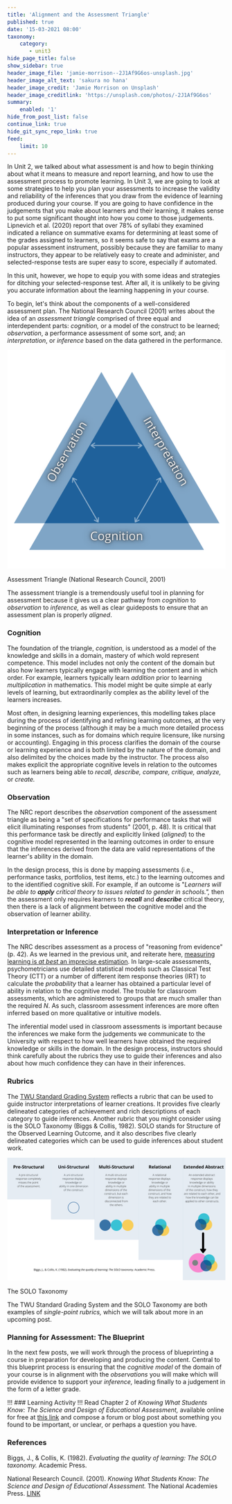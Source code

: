 ```yaml
---
title: 'Alignment and the Assessment Triangle'
published: true
date: '15-03-2021 08:00'
taxonomy:
    category:
       - unit3
hide_page_title: false
show_sidebar: true
header_image_file: 'jamie-morrison--2J1Af9G6os-unsplash.jpg'
header_image_alt_text: 'sakura no hana'
header_image_credit: 'Jamie Morrison on Unsplash'
header_image_creditlink: 'https://unsplash.com/photos/-2J1Af9G6os'
summary:
    enabled: '1'
hide_from_post_list: false
continue_link: true
hide_git_sync_repo_link: true
feed:
    limit: 10
---
```


In Unit 2, we talked about what assessment is and how to begin thinking about what it means to measure and report learning, and how to use the assessment process to promote learning. In Unit 3, we are going to look at some strategies to help you plan your assessments to increase the validity and reliability of the inferences that you draw from the evidence of learning produced during your course. If you are going to have confidence in the judgements that you make about learners and their learning, it makes sense to put some significant thought into how you come to those judgements. Lipnevich et al. (2020) report that over 78% of syllabi they examined indicated a reliance on summative exams for determining at least some of the grades assigned to learners, so it seems safe to say that exams are a popular assessment instrument, possibly because they are familiar to many instructors, they appear to be relatively easy to create and administer, and selected-response tests are super easy to score, especially if automated.

In this unit, however, we hope to equip you with some ideas and strategies for ditching your selected-response test. After all, it is unlikely to be giving you accurate information about the learning happening in your course.

To begin, let's think about the components of a well-considered assessment plan. The National Research Council (2001) writes about the idea of an *assessment triangle* comprised of three equal and interdependent parts: *cognition,* or a model of the construct to be learned; *observation*, a performance assessment of some sort, and; an *interpretation*, or *inference* based on the data gathered in the performance.

![alt-text](z-assessment-triangle.png "The Assessment Triangle showing the three components of cognition, observation, and interpretation.")

Assessment Triangle (National Research Council, 2001)

The assessment triangle is a tremendously useful tool in planning for assessment because it gives us a clear pathway from *cognition* to *observation* to *inference,* as well as clear guideposts to ensure that an assessment plan is properly *aligned*.

### Cognition

The foundation of the triangle, *cognition*, is understood as a model of the knowledge and skills in a domain, mastery of which wold represent competence. This model includes not only the content of the domain but also how learners typically engage with learning the content and in which order. For example, learners typically learn *addition* prior to learning *multiplication* in mathematics. This model might be quite simple at early levels of learning, but extraordinarily complex as the ability level of the learners increases.

Most often, in designing learning experiences, this modelling takes place during the process of identifying and refining learning outcomes, at the very beginning of the process (although it may be a much more detailed process in some instances, such as for domains which require licensure, like nursing or accounting). Engaging in this process clarifies the domain of the course or learning experience and is both limited by the nature of the domain, and also delimited by the choices made by the instructor. The process also makes explicit the appropriate cognitive levels in relation to the outcomes such as learners being able to *recall, describe, compare, critique, analyze,* or *create.*

### Observation

The NRC report describes the *observation* component of the assessment triangle as being a "set of specifications for performance tasks that will elicit illuminating responses from students" (2001, p. 48). It is critical that this performance task be directly and explicitly linked (*aligned*) to the cognitive model represented in the learning outcomes in order to ensure that the inferences derived from the data are valid representations of the learner's ability in the domain.

In the design process, this is done by mapping assessments (i.e., performance tasks, portfolios, test items, etc.) to the learning outcomes and to the identified cognitive skill. For example, if an outcome is "*Learners will be able to **apply** critical theory to issues related to gender in schools.",* then the assessment only requires learners to ***recall*** and ***describe*** critical theory, then there is a lack of alignment between the cognitive model and the observation of learner ability.

### Interpretation or Inference

The NRC describes assessment as a process of "reasoning from evidence" (p. 42). As we learned in the previous unit, and reiterate here, [measuring learning is *at best* an imprecise estimation](https://multi-access.twu.ca/tone/tone21/blog/measurement). In large-scale assessments, psychometricians use detailed statistical models such as  Classical Test Theory (CTT) or a number of different item response theories (IRT) to calculate the *probability* that a learner has obtained a particular level of ability in relation to the cognitive model. The trouble for classroom assessments, which are administered to groups that are much smaller than the required $N$. As such, classroom assessment inferences are more often inferred based on more qualitative or intuitive models.

The inferential model used in classroom assessments is important because the inferences we make form the judgements we communicate to the University with respect to how well learners have obtained the required knowledge or skills in the domain. In the design process, instructors should think carefully about the rubrics they use to guide their inferences and also about how much confidence they can have in their inferences.

### Rubrics

The [TWU Standard Grading System](https://www.twu.ca/about/policies-guidelines/university-standard-grading-system) reflects a rubric that can be used to guide instructor interpretations of learner creations. It provides five clearly delineated categories of achievement and rich descriptions of each category to guide inferences. Another rubric that you might consider using is the SOLO Taxonomy (Biggs & Collis, 1982). SOLO stands for Structure of the Observed Learning Outcome, and it also describes five clearly delineated categories which can be used to guide inferences about student work.

![alt-text](SOLO-taxonomy.png "The SOLO Taxonomy illustrating the different levels of achievement")

The SOLO Taxonomy

The TWU Standard Grading System and the SOLO Taxonomy are both examples of *single-point rubrics,* which we will talk about more in an upcoming post.

### Planning for Assessment: The Blueprint

In the next few posts, we will work through the process of blueprinting a course in preparation for developing and producing the content. Central to this blueprint process is ensuring that the *cognitive model* of the domain of your course is in alignment with the *observations* you will make which will provide evidence to support your *inference,* leading finally to a judgement in the form of a letter grade.

!!! ### Learning Activity
!!! Read Chapter 2 of *Knowing What Students Know: The Science and Design of Educational Assessment,* available online for free at [this link](https://doi.org/10.17226/10019) and compose a forum or blog post about something you found to be important, or unclear, or perhaps a question you have.

### References

Biggs, J., & Collis, K. (1982). *Evaluating the quality of learning: The SOLO taxonomy.* Academic Press.

National Research Council. (2001). *Knowing What Students Know: The Science and Design of Educational Assessment.* The National Academies Press. [LINK](https://doi.org/10.17226/10019)
